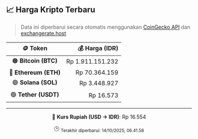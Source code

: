

<!-- HARGA_KRIPTO -->
## 📈 Harga Kripto Terbaru

> Data ini diperbarui secara otomatis menggunakan [CoinGecko API](https://www.coingecko.com/) dan [exchangerate.host](https://exchangerate.host/)

<div align="center">

| 🪙 Token | 💰 Harga (IDR) |
|:------:|---------------:|
| 🟠 **Bitcoin (BTC)**   | Rp 1.911.151.232 |
| 🔵 **Ethereum (ETH)**  | Rp 70.364.159 |
| 🟣 **Solana (SOL)**    | Rp 3.448.927 |
| 🟢 **Tether (USDT)**   | Rp 16.573 |

---

💱 **Kurs Rupiah (USD → IDR)**: Rp 16.554

🕒 <sub>Terakhir diperbarui: 14/10/2025, 06.41.58</sub>

</div>
<!-- /HARGA_KRIPTO -->